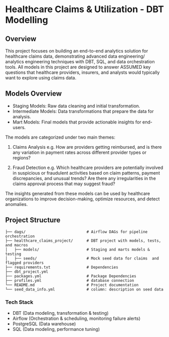 # Healthcare Claims & Utilization - DBT Modelling

## Overview

This project focuses on building an end-to-end analytics solution for healthcare claims data, demonstrating advanced data engineering/ analytics engineering techniques with DBT, SQL, and data orchestration tools. All models in this project are designed to answer ASSUMED key questions that healthcare providers, insurers, and analysts would typically want to explore using claims data.

## Models Overview

* Staging Models: Raw data cleaning and initial transformation.
* Intermediate Models: Data transformations that prepare the data for analysis.
* Mart Models: Final models that provide actionable insights for end-users.

The models are categorized under two main themes: 

1. Claims Analysis e.g. How are providers getting reimbursed, and is there any variation in payment rates across different provider types or regions?

2. Fraud Detection e.g. Which healthcare providers are potentially involved in suspicious or fraudulent activities based on claim patterns, payment discrepancies, and unusual trends? Are there any irregularities in the claims approval process that may suggest fraud?

The insights generated from these models can be used by healthcare organizations to improve decision-making, optimize resources, and detect anomalies.

## Project Structure

	├── dags/               			# Airflow DAGs for pipeline orchestration  
	├── healthcare_claims_project/      # DBT project with models, tests, and macros  
	│   ├── models/          			# Staging and marts models & testing   
	│   ├── seeds/           			# Mock seed data for claims  and flagged providers
	├── requirements.txt     			# Dependencies  
	├── dbt_project.yml     			 
	├── packages.yml     				# Package Dependencies  
	├── profiles.yml    				# database connection  
	└── README.md            			# Project documentation 
	└── seed_data_info.yml            	# column: description on seed data

### Tech Stack

* DBT (Data modeling, transformation & testing)
* Airflow (Orchestration & scheduling, monitoring failure alerts)
* PostgreSQL (Data warehouse)
* SQL (Data modeling, performance tuning)


